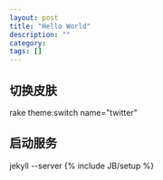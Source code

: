 ```yaml
---
layout: post
title: "Hello World"
description: ""
category: 
tags: []
---
```

切换皮肤
---
rake theme:switch name="twitter"

启动服务
---
jekyll --server
{% include JB/setup %}
